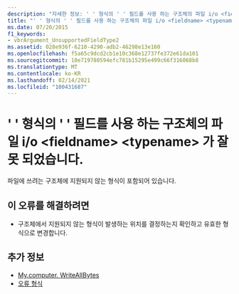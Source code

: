 ```yaml
---
description: "자세한 정보: ' ' 형식의 ' ' 필드를 사용 하는 구조체의 파일 i/o <fieldname> <typename> 가 잘못 되었습니다."
title: "' ' 형식의 ' ' 필드를 사용 하는 구조체의 파일 i/o <fieldname> <typename> 가 잘못 되었습니다."
ms.date: 07/20/2015
f1_keywords:
- vbrArgument_UnsupportedFieldType2
ms.assetid: 028e936f-6210-4290-adb2-46298e13e160
ms.openlocfilehash: f5a65c9dcd2cb1e10c368e12737fe372e61da101
ms.sourcegitcommit: 10e719780594efc781b15295e499c66f316068b8
ms.translationtype: MT
ms.contentlocale: ko-KR
ms.lasthandoff: 02/14/2021
ms.locfileid: "100431687"
---
```

# <a name="file-io-of-a-structure-with-field-fieldname-of-type-typename-is-not-valid"></a>' ' 형식의 ' ' 필드를 사용 하는 구조체의 파일 i/o \<fieldname> \<typename> 가 잘못 되었습니다.

파일에 쓰려는 구조체에 지원되지 않는 형식이 포함되어 있습니다.  
  
## <a name="to-correct-this-error"></a>이 오류를 해결하려면  
  
- 구조체에서 지원되지 않는 형식이 발생하는 위치를 결정하는지 확인하고 유효한 형식으로 변경합니다.  
  
## <a name="see-also"></a>추가 정보

- [My.computer. WriteAllBytes](xref:Microsoft.VisualBasic.MyServices.FileSystemProxy.WriteAllBytes%2A)
- [오류 형식](../programming-guide/language-features/error-types.md)
